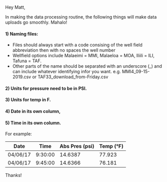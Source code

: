 Hey Matt, 

In making the data processing routine, the following things will make data uploads go smoothly. Mahalo!

#### 1) Naming files: 
- Files should always start with a code consising of the well field abbreviation then with no spaces the well number
- Wellfield options include Malaeimi = MMI, Malaeloa = MOA, Iliili = ILI, Tafuna = TAF. 
- Other parts of the name should be separated with an underscore (_) and can include whatever identifying infor you want. 
e.g. MMI4_09-15-2019.csv or TAF33_download_from-Friday.csv

#### 2) Units for pressure need to be in PSI. 

#### 3) Units for temp in F.

#### 4) Date in its own column, 

#### 5) Time in its own column. 

For example: 

| Date      | Time | Abs Pres (psi)     | Temp (°F) |
| ----------- | ----------- | ----------- | ----------- |
| 04/06/17      | 9:30:00       | 14.6387      | 77.923       |
| 04/06/17   | 9:45:00        | 14.6366      | 76.181       |



Thanks!
